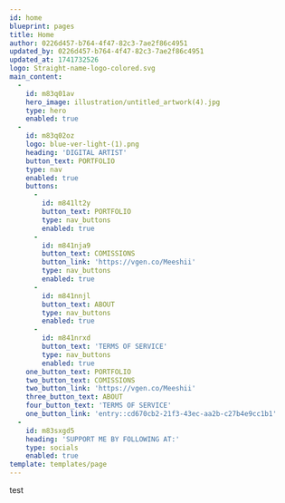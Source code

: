 ```yaml
---
id: home
blueprint: pages
title: Home
author: 0226d457-b764-4f47-82c3-7ae2f86c4951
updated_by: 0226d457-b764-4f47-82c3-7ae2f86c4951
updated_at: 1741732526
logo: Straight-name-logo-colored.svg
main_content:
  -
    id: m83q01av
    hero_image: illustration/untitled_artwork(4).jpg
    type: hero
    enabled: true
  -
    id: m83q02oz
    logo: blue-ver-light-(1).png
    heading: 'DIGITAL ARTIST'
    button_text: PORTFOLIO
    type: nav
    enabled: true
    buttons:
      -
        id: m841lt2y
        button_text: PORTFOLIO
        type: nav_buttons
        enabled: true
      -
        id: m841nja9
        button_text: COMISSIONS
        button_link: 'https://vgen.co/Meeshii'
        type: nav_buttons
        enabled: true
      -
        id: m841nnjl
        button_text: ABOUT
        type: nav_buttons
        enabled: true
      -
        id: m841nrxd
        button_text: 'TERMS OF SERVICE'
        type: nav_buttons
        enabled: true
    one_button_text: PORTFOLIO
    two_button_text: COMISSIONS
    two_button_link: 'https://vgen.co/Meeshii'
    three_button_text: ABOUT
    four_button_text: 'TERMS OF SERVICE'
    one_button_link: 'entry::cd670cb2-21f3-43ec-aa2b-c27b4e9cc1b1'
  -
    id: m83sxgd5
    heading: 'SUPPORT ME BY FOLLOWING AT:'
    type: socials
    enabled: true
template: templates/page
---
```

test